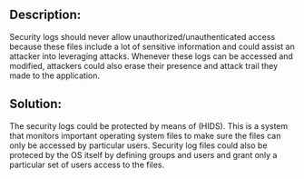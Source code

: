 ## Description:

Security logs should never allow unauthorized/unauthenticated access because these files include
a lot of sensitive information and could assist an attacker into leveraging attacks. Whenever
these logs can be accessed and modified, attackers could also erase their presence and attack
trail they made to the application.

## Solution:

The security logs could be protected by means of (HIDS).
This is a system that monitors important operating system files to make sure the files can only
be accessed by particular users. Security log files could also be proteced by the OS itself by
defining groups and users and grant only a particular set of users access to the files.
